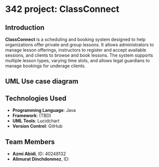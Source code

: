 # 342 project: ClassConnect

## Introduction
**ClassConnect** is a scheduling and booking system designed to help organizations offer private and group lessons. It allows administrators to manage lesson offerings, instructors to register and accept available sessions, and clients to browse and book lessons. The system supports multiple lesson types, varying time slots, and allows legal guardians to manage bookings for underage clients.

## UML Use case diagram

## Technologies Used
- **Programming Language**: Java
- **Framework**: (TBD)
- **UML Tools**: Lucidchart
- **Version Control**: GitHub

## Team Members
- **Azmi Abidi**, ID: 40248132
- **Alimurat Dinchdonmez**, ID: 
